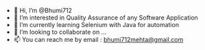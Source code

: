 - 👋 Hi, I’m @Bhumi712
- 👀 I’m interested in Quality Assurance of any Software Application
- 🌱 I’m currently learning Selenium with Java for automation
- 💞️ I’m looking to collaborate on ...
- 📫 You can reach me by email : bhumi712mehta@gmail.com

<!---
Bhumi712/Bhumi712 is a ✨ special ✨ repository because its `README.md` (this file) appears on your GitHub profile.
You can click the Preview link to take a look at your changes.
--->
